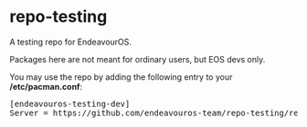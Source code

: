 # repo-testing
A testing repo for EndeavourOS.

Packages here are not meant for ordinary users, but EOS devs only.

You may use the repo by adding the following entry to your **/etc/pacman.conf**:
<pre>
[endeavouros-testing-dev]
Server = https://github.com/endeavouros-team/repo-testing/releases/download/$arch
</pre>
